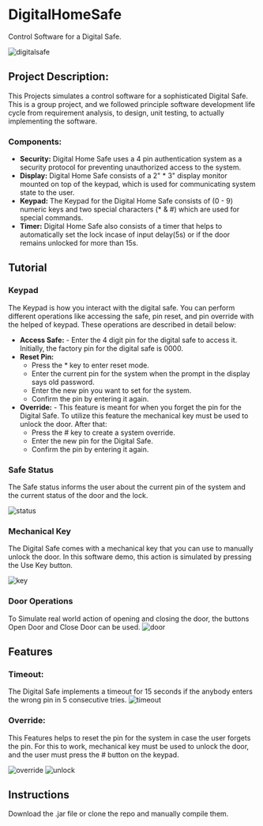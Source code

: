 # DigitalHomeSafe
Control Software for a Digital Safe.

![digitalsafe](https://user-images.githubusercontent.com/55064602/147301254-19f06bc2-e3d3-49e0-9450-4e50198c7c09.png)

## Project Description:
This Projects simulates a control software for a sophisticated Digital Safe. This is a group project, and we followed principle software development life cycle from requirement analysis, to design, unit testing, to actually implementing the software. 

### Components:
* **Security:** Digital Home Safe uses a 4 pin authentication system as a security protocol for preventing unauthorized access to the system.
* **Display:** Digital Home Safe consists of a 2" * 3" display monitor mounted on top of the keypad, which is used for communicating system state to the user.
* **Keypad:** The Keypad for the Digital Home Safe consists of (0 - 9) numeric keys and two special characters (* & #) which are used for special commands.
* **Timer:** Digital Home Safe also consists of a timer that helps to automatically set the lock incase of input delay(5s) or if the door remains unlocked for more than 15s. 

## Tutorial
### Keypad
The Keypad is how you interact with the digital safe. You can perform different operations like accessing the safe, pin reset, and pin override with the helped of keypad. These operations are described in detail below:
* **Access Safe:** - Enter the 4 digit pin for the digital safe to access it. Initially, the factory pin for the digital safe is 0000.
* **Reset Pin:** 
    - Press the * key to enter reset mode.
    - Enter the current pin for the system when the prompt in the display says old password.
    - Enter the new pin you want to set for the system.
    - Confirm the pin by entering it again.
* **Override:** - This feature is meant for when you forget the pin for the Digital Safe. To utilize this feature the mechanical key must be used to unlock the door. After that:
    - Press the # key to create a system override.
    - Enter the new pin for the Digital Safe.
    - Confirm the pin by entering it again.

### Safe Status
The Safe status informs the user about the current pin of the system and the current status of the door and the lock.

![status](https://user-images.githubusercontent.com/55064602/147308912-1f7b3107-2ba3-427d-8de2-7256453625bb.png)

### Mechanical Key
The Digital Safe comes with a mechanical key that you can use to manually unlock the door. In this software demo, this action is simulated by pressing the Use Key button.

![key](https://user-images.githubusercontent.com/55064602/147308899-ce096b3d-f858-4878-b7b0-cb9a6753a0fe.png)


### Door Operations
To Simulate real world action of opening and closing the door, the buttons Open Door and Close Door can be used.
![door](https://user-images.githubusercontent.com/55064602/147308932-6e7ee164-a242-4d33-b602-4f9778df6c0a.png)


## Features
### Timeout: 
The Digital Safe implements a timeout for 15 seconds if the anybody enters the wrong pin in 5 consecutive tries.
![timeout](https://user-images.githubusercontent.com/55064602/147308701-f5e2af00-9645-457e-a81a-3c3b9dcce270.png)

### Override: 
This Features helps to reset the pin for the system in case the user forgets the pin. For this to work, mechanical key must be used to unlock the door, and the user must press the # button on the keypad.

![override](https://user-images.githubusercontent.com/55064602/147309087-1154d8ad-d161-4446-8033-b151431bb4a1.png) ![unlock](https://user-images.githubusercontent.com/55064602/147309067-524664bc-5f55-46e1-98aa-c61c91017e91.png)


## Instructions
Download the .jar file or clone the repo and manually compile them.
